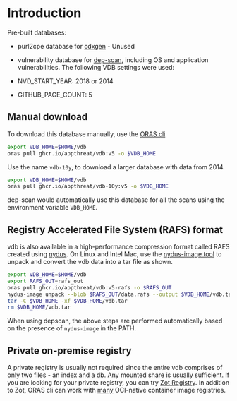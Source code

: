 # Introduction

Pre-built databases:

- purl2cpe database for [cdxgen](https://github.com/CycloneDX/cdxgen) - Unused
- vulnerability database for [dep-scan](https://github.com/AppThreat/dep-scan), including OS and application vulnerabilities. The following VDB settings were used:

- NVD_START_YEAR: 2018 or 2014
- GITHUB_PAGE_COUNT: 5

## Manual download

To download this database manually, use the [ORAS cli](https://oras.land/cli/)

```bash
export VDB_HOME=$HOME/vdb
oras pull ghcr.io/appthreat/vdb:v5 -o $VDB_HOME
```

Use the name `vdb-10y`, to download a larger database with data from 2014.

```bash
export VDB_HOME=$HOME/vdb
oras pull ghcr.io/appthreat/vdb-10y:v5 -o $VDB_HOME
```

dep-scan would automatically use this database for all the scans using the environment variable `VDB_HOME`.

## Registry Accelerated File System (RAFS) format

vdb is also available in a high-performance compression format called RAFS created using [nydus](https://nydus.dev). On Linux and Intel Mac, use the [nydus-image tool](https://github.com/dragonflyoss/nydus/releases/latest) to unpack and convert the vdb data into a tar file as shown.

```bash
export VDB_HOME=$HOME/vdb
export RAFS_OUT=rafs_out
oras pull ghcr.io/appthreat/vdb:v5-rafs -o $RAFS_OUT
nydus-image unpack --blob $RAFS_OUT/data.rafs --output $VDB_HOME/vdb.tar --bootstrap $RAFS_OUT/meta.rafs
tar -C $VDB_HOME -xf $VDB_HOME/vdb.tar
rm $VDB_HOME/vdb.tar
```

When using depscan, the above steps are performed automatically based on the presence of `nydus-image` in the PATH.

## Private on-premise registry

A private registry is usually not required since the entire vdb comprises of only two files - an index and a db. Any mounted share is usually sufficient. If you are looking for your private registry, you can try [Zot Registry](https://zotregistry.io/v1.4.3/). In addition to Zot, ORAS cli can work with [many](https://oras.land/docs/adopters) OCI-native container image registries.
